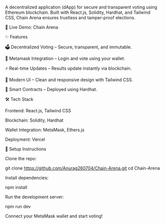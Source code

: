 A decentralized application (dApp) for secure and transparent voting using Ethereum blockchain. Built with React.js, Solidity, Hardhat, and Tailwind CSS, Chain Arena ensures trustless and tamper-proof elections.

🚀 Live Demo: Chain Arena

✨ Features

🗳️ Decentralized Voting – Secure, transparent, and immutable.

🔐 Metamask Integration – Login and vote using your wallet.

⚡ Real-time Updates – Results update instantly via blockchain.

🎨 Modern UI – Clean and responsive design with Tailwind CSS.

📜 Smart Contracts – Deployed using Hardhat.

🛠 Tech Stack

Frontend: React.js, Tailwind CSS

Blockchain: Solidity, Hardhat

Wallet Integration: MetaMask, Ethers.js

Deployment: Vercel

📂 Setup Instructions

Clone the repo:

git clone https://github.com/Anurag260704/Chain-Arena.git
cd Chain-Arena


Install dependencies:

npm install


Run the development server:

npm run dev


Connect your MetaMask wallet and start voting!
